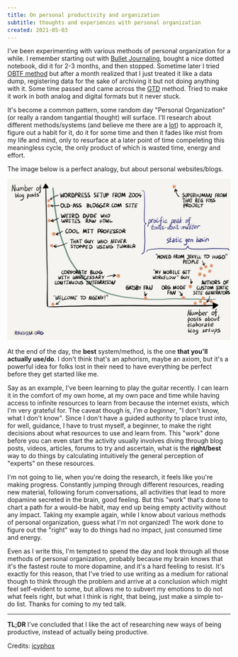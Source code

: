 ```yaml
---
title: On personal productivity and organization
subtitle: thoughts and experiences with personal organization
created: 2021-05-03
---
```


I've been experimenting with various methods of personal organization
for a while. I remember starting out with [Bullet
Journaling](https://bulletjournal.com/), bought a nice dotted notebook,
did it for 2-3 months, and then stopped. Sometime later I tried [OBTF
method](https://jeffhuang.com/productivity_text_file/) but after a month
realized that I just treated it like a data dump, registering data for
the sake of archiving it but not doing anything with it. Some time
passed and came across the [GTD](https://hamberg.no/gtd) method. Tried
to make it work in both analog and digital formats but it never stuck.

It's become a common pattern, some random day "Personal Organization"
(or really a random tangantial thought) will surface. I'll research
about different methods/systems (and believe me there are a
[lot](https://blog.doist.com/personal-productivity-methods/#getting-things-done"))
to approach it, figure out a habit for it, do it for some time and then
it fades like mist from my life and mind, only to resurface at a later
point of time compeleting this meaningless cycle, the only product of
which is wasted time, energy and effort.

The image below is a perfect analogy, but about personal websites/blogs.

[![Blogging vs. blog setups](./static/images/blogging.jpg)][1]

At the end of the day, the **best** system/method, is the one **that
you'll actually use/do**. I don't think that's an aphorism, maybe an
axiom, but it's a powerful idea for folks lost in their need to have
everything be perfect before they get started like me.

Say as an example, I've been learning to play the guitar recently. I can
learn it in the comfort of my own home, at my own pace and time while
having access to infinite resources to learn from because the internet
exists, which I'm very grateful for. The caveat though is, _I'm a
beginner_, "I don't know, what I don't know". Since I don't have a
guided authority to place trust into, for well, guidance, I have to
trust myself, a beginner, to make the right decisions about what
resources to use and learn from. This "work" done before you can even
start the activity usually involves diving through blog posts, videos,
articles, forums to try and ascertain, what is the **right/best** way to
do things by calculating intuitively the general perception of "experts"
on these resources.

I'm not going to lie, when you're doing the research, it feels like
you're making progress. Constantly jumping through different resources,
reading new material, following forum conversations, all activities that
lead to more dopamine secreted in the brain, good feeling. But this
"work" that's done to chart a path for a would-be habit, may end up
being empty activity without any impact. Taking my example again, while
I know about various methods of personal organization, guess what I'm
not organized! The work done to figure out the "right" way to do things
had no impact, just consumed time and energy.

Even as I write this, I'm tempted to spend the day and look through all
those methods of personal organization, probably because my brain knows
that it's the fastest route to more dopamine, and it's a hard feeling to
resist. It's exactly for this reason, that I've tried to use writing as
a medium for rational though to think through the problem and arrive at
a conclusion which might feel self-evident to some, but allows me to
subvert my emotions to do not what feels right, but what I think is
right, that being, just make a simple to-do list. Thanks for coming to
my ted talk.

---

**TL;DR** I've concluded that I like the act of researching new ways of
being productive, instead of actually being productive.

Credits: [icyphox](https://icyphox.sh/)

[1]: https://rakhim.org/honestly-undefined/19/
